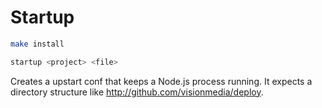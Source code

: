 # Startup

```sh
make install
```

```sh
startup <project> <file>
```

Creates a upstart conf that keeps a Node.js process running. It expects a directory structure like http://github.com/visionmedia/deploy.

